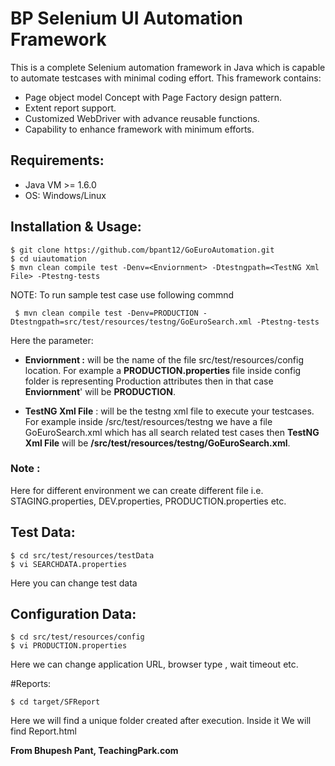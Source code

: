 # BP Selenium UI Automation Framework

This is a complete Selenium automation framework in Java which is capable to automate testcases with minimal coding effort.
   This framework contains:

  - Page object model Concept with Page Factory design pattern.
  - Extent report support.
  - Customized WebDriver with advance reusable functions.
  - Capability to enhance framework with minimum efforts.

## Requirements:

 - Java VM >= 1.6.0
 - OS: Windows/Linux
 
## Installation & Usage:
    
    $ git clone https://github.com/bpant12/GoEuroAutomation.git
    $ cd uiautomation
    $ mvn clean compile test -Denv=<Enviornment> -Dtestngpath=<TestNG Xml File> -Ptestng-tests	

NOTE: To run sample test case use following commnd

	 $ mvn clean compile test -Denv=PRODUCTION -Dtestngpath=src/test/resources/testng/GoEuroSearch.xml -Ptestng-tests

Here the parameter:
- **Enviornment :**    will be the name of the file src/test/resources/config location. For example a **PRODUCTION.properties**  file inside config folder is representing Production attributes then in that case **Enviornment**'  will be **PRODUCTION**.

- **TestNG Xml File** : will be the testng xml file to execute your testcases. For example inside /src/test/resources/testng we have a file GoEuroSearch.xml which has all  search related test cases then **TestNG Xml File** will be **/src/test/resources/testng/GoEuroSearch.xml**.

### Note : 
  Here for different environment we can create different file i.e. STAGING.properties, DEV.properties, PRODUCTION.properties etc. 
  
  
## Test Data:
	
	$ cd src/test/resources/testData
	$ vi SEARCHDATA.properties
	
Here you can change test data

## Configuration Data:

	$ cd src/test/resources/config
	$ vi PRODUCTION.properties
	
Here we can change application URL, browser type , wait timeout etc.
	 
#Reports:

	$ cd target/SFReport 
	
Here we will find a unique folder created after execution. Inside it We will find Report.html
  
**From Bhupesh Pant, TeachingPark.com**

